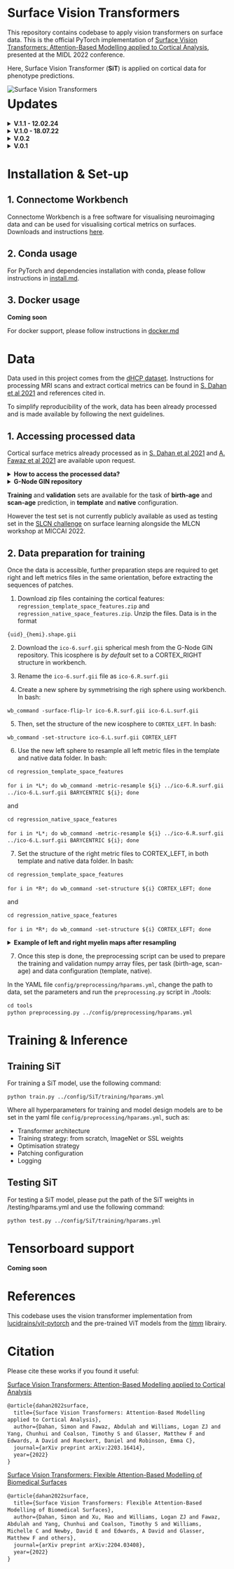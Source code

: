 # Surface Vision Transformers

This repository contains codebase to apply vision transformers on surface data. This is the official PyTorch implementation of [Surface Vision Transformers: Attention-Based Modelling applied to Cortical Analysis](https://arxiv.org/abs/2203.16414), presented at the MIDL 2022 conference.  


Here, Surface Vision Transformer (**SiT**) is applied on cortical data for phenotype predictions.

<img src="./docs/sit_gif.gif"
     alt="Surface Vision Transformers"
     style="float: left; margin-right: 10px;" />

# Updates

<details>
    <summary><b> V.1.1 - 12.02.24</b></summary>
    Major codebase update - 12.02.24
    <ul type="circle">
        <li> Adding masked patch pretraining code to codebase</li>
        <li> can by simply run with ```
                python pretrain.py ../config/SiT/pretraining/mpp.yml
                ```          </li>
    </ul>
</details>


<details>
    <summary><b> V.1.0 - 18.07.22</b></summary>
    Major codebase update - 18.07.22
    <ul type="circle">
        <li> birth age and scan age prediction tasks</li>
        <li> simplifying training script </li>
        <li> adding birth age prediction script </li>
        <li> simplifying preprocessing script </li>
        <li> ingle config file tasks (scan age / birth age) and data configurations (template / native)</li>
        <li> adding mesh indices to extract non-overlapping triangular patches from a cortical mesh ico 6 sphere representation</li>
    </ul>
</details>

<details>
    <summary><b> V.0.2</b></summary>
    Update - 25.05.22
    <ul type="circle">
        <li> testing file and config </li>
        <li> installation guidelines </li>
        <li> data access </li>
    </ul>
</details>

<details>
    <summary><b> V.0.1</b></summary>
    Initial commits - 12.10.21
    <ul type="circle">
        <li> training script </li>
        <li> README </li>
        <li> config file for training </li>
    </ul>
</details>

# Installation & Set-up

## 1. Connectome Workbench

Connectome Workbench is a free software for visualising neuroimaging data and can be used for visualising cortical metrics on surfaces. Downloads and instructions [here](https://www.humanconnectome.org/software/connectome-workbench). 

## 2. Conda usage

For PyTorch and dependencies installation with conda, please follow instructions in [install.md](docs/install.md).

## 3. Docker usage

**Coming soon**

For docker support, please follow instructions in [docker.md](docs/docker.md)

# Data 

Data used in this project comes from the [dHCP dataset](http://www.developingconnectome.org/). Instructions for processing MRI scans and extract cortical metrics can be found in [S. Dahan et al 2021](https://arxiv.org/abs/2203.16414) and references cited in.

To simplify reproducibility of the work, data has been already processed and is made available by following the next guidelines. 



## 1. Accessing processed data

Cortical surface metrics already processed as in [S. Dahan et al 2021](https://arxiv.org/abs/2203.16414) and [A. Fawaz et al 2021](https://www.biorxiv.org/content/10.1101/2021.12.01.470730v1) are available upon request. 

<details>
    <summary><b> How to access the processed data?</b></summary>
    <p>
    To access the data please:
    <br>
        <ul type="circle">
            <li>Sign in <a href="https://data.developingconnectome.org/app/template/Login.vm">here</a> </li>
            <li>Sign the dHCP open access agreement </li>
            <li> Forward the confirmation email to <b> slcn.challenge@gmail.com</b>  </li>
        </ul>
    </br>
    </p>
</details>
<details>
  <summary><b> G-Node GIN repository</b></summary>
      <p>
      Once the confirmation has been sent, you will have access to the <b>G-Node GIN repository</b> containing the data already processed.
      The data used for this project is in the zip files <i>`regression_native_space_features.zip`</i> and <i>`regression_template_space_features.zip`</i>. You also need to use the <i>`ico-6.surf.gii`</i> spherical mesh. 
       <img src="./docs/g-node.png"
        alt="Surface Vision Transformers"
        width="400" 
        height="300"
        style="float: left; margin-right: 6px;"/>
      </p>
</details>

**Training** and **validation** sets are available for the task of **birth-age** and **scan-age** prediction, in **template** and **native** configuration.

However the test set is not currently publicly available as used as testing set in the [SLCN challenge](https://slcn.grand-challenge.org/) on surface learning alongside the MLCN workshop at MICCAI 2022. 

## 2. Data preparation for training

Once the data is accessible, further preparation steps are required to get right and left metrics files in the same orientation, before extracting the sequences of patches.

1. Download zip files containing the cortical features: `regression_template_space_features.zip` and `regression_native_space_features.zip`. Unzip the files. Data is in the format
```
{uid}_{hemi}.shape.gii 
```

2. Download the `ico-6.surf.gii` spherical mesh from the G-Node GIN repository. This icosphere is *by default* set to a CORTEX_RIGHT structure in workbench. 

3. Rename the `ico-6.surf.gii` file as `ico-6.R.surf.gii`

4. Create a new sphere by symmetrising the righ sphere using workbench. In bash:

```
wb_command -surface-flip-lr ico-6.R.surf.gii ico-6.L.surf.gii
```
5. Then, set the structure of the new icosphere to `CORTEX_LEFT`. In bash:
```
wb_command -set-structure ico-6.L.surf.gii CORTEX_LEFT
```

6. Use the new left sphere to resample all left metric files in the template and native data folder. In bash: 
```
cd regression_template_space_features

for i in *L*; do wb_command -metric-resample ${i} ../ico-6.R.surf.gii ../ico-6.L.surf.gii BARYCENTRIC ${i}; done
```
and 
```
cd regression_native_space_features

for i in *L*; do wb_command -metric-resample ${i} ../ico-6.R.surf.gii ../ico-6.L.surf.gii BARYCENTRIC ${i}; done
```

7. Set the structure of the right metric files to CORTEX_LEFT, in both template and native data folder. In bash: 
```
cd regression_template_space_features

for i in *R*; do wb_command -set-structure ${i} CORTEX_LEFT; done
```
and
```
cd regression_native_space_features

for i in *R*; do wb_command -set-structure ${i} CORTEX_LEFT; done
```


<details>
  <summary><b> Example of left and right myelin maps after resampling</b></summary>
      <p>
      Once symmetrised, both left and right hemispheres have the same orientation when visualised on a left hemipshere template. 
       <img src="./docs/left_right_example.png"
        alt="Surface Vision Transformers"
        style="float: left; margin-right: 6px;"/>
      </p>
</details>


7. Once this step is done, the preprocessing script can be used to prepare the training and validation numpy array files, per task (birth-age, scan-age) and data configuration (template, native). 

In the YAML file `config/preprocessing/hparams.yml`, change the path to data, set the parameters and run the `preprocessing.py` script in ./tools:

```
cd tools
python preprocessing.py ../config/preprocessing/hparams.yml
```

# Training & Inference

## Training SiT

For training a SiT model, use the following command:

```
python train.py ../config/SiT/training/hparams.yml
```
Where all hyperparameters for training and model design models are to be set in the yaml file `config/preprocessing/hparams.yml`, such as: 

- Transformer architecture
- Training strategy: from scratch, ImageNet or SSL weights
- Optimisation strategy
- Patching configuration
- Logging

## Testing SiT

For testing a SiT model, please put the path of the SiT weights in /testing/hparams.yml and use the following command: 

```
python test.py ../config/SiT/training/hparams.yml
```

# Tensorboard support

**Coming soon**

# References 

This codebase uses the vision transformer implementation from  
[lucidrains/vit-pytorch](https://github.com/lucidrains/vit-pytorch) and the pre-trained ViT models from the [*timm*](https://github.com/rwightman/pytorch-image-models) librairy. 

# Citation

Please cite these works if you found it useful:

[Surface Vision Transformers: Attention-Based Modelling applied to Cortical Analysis](https://arxiv.org/abs/2203.16414)

```
@article{dahan2022surface,
  title={Surface Vision Transformers: Attention-Based Modelling applied to Cortical Analysis},
  author={Dahan, Simon and Fawaz, Abdulah and Williams, Logan ZJ and Yang, Chunhui and Coalson, Timothy S and Glasser, Matthew F and Edwards, A David and Rueckert, Daniel and Robinson, Emma C},
  journal={arXiv preprint arXiv:2203.16414},
  year={2022}
}
```
[Surface Vision Transformers: Flexible Attention-Based Modelling of Biomedical Surfaces](https://arxiv.org/abs/2204.03408)

```
@article{dahan2022surface,
  title={Surface Vision Transformers: Flexible Attention-Based Modelling of Biomedical Surfaces},
  author={Dahan, Simon and Xu, Hao and Williams, Logan ZJ and Fawaz, Abdulah and Yang, Chunhui and Coalson, Timothy S and Williams, Michelle C and Newby, David E and Edwards, A David and Glasser, Matthew F and others},
  journal={arXiv preprint arXiv:2204.03408},
  year={2022}
}
```


